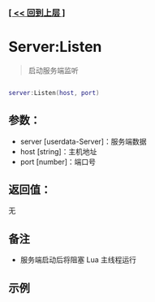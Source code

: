 ### [[ << 回到上层 ]](README.md)

# Server:Listen

> 启动服务端监听

```lua

server:Listen(host, port)

```

## 参数：

+ server [userdata-Server]：服务端数据
+ host [string]：主机地址
+ port [number]：端口号

## 返回值：

无

## 备注

+ 服务端启动后将阻塞 Lua 主线程运行

## 示例

```lua

```
